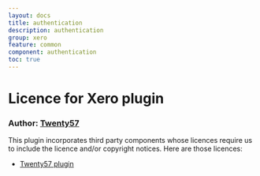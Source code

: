 ```yaml
---
layout: docs
title: authentication
description: authentication
group: xero
feature: common
component: authentication
toc: true
---
```

# Licence for Xero plugin

### Author: [Twenty57](http://www.twenty57.com)

This plugin incorporates third party components whose licences require us to include the licence and/or copyright notices. Here are those licences:

- [Twenty57 plugin](https://linx.software/Support/BuiltIn/Licence)
